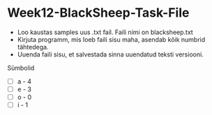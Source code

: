 # Week12-BlackSheep-Task-File

- Loo kaustas samples uus .txt fail. Faili nimi on blacksheep.txt
- Kirjuta programm, mis loeb faili sisu maha, asendab kõik numbrid tähtedega. 
- Uuenda faili sisu, et salvestada sinna uuendatud teksti versiooni.


Sümbolid
- [ ] a - 4
- [ ] e - 3
- [ ] o - 0
- [ ] i - 1
